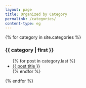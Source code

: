 ```yaml
---
layout: page
title: Organized by Category
permalink: /categories/
content-type: eg
---
```


<style>
.category-content a {
    text-decoration: none;
    color: #4183c4;
}

.category-content a:hover {
    text-decoration: underline;
    color: #4183c4;
}
</style>

<main>
    {% for category in site.categories %}
        <div class="pure-u-1 tags">
        <h3 id="{{ category | first }}">{{ category | first  }}</h3>
        <ul>
            {% for post in category.last %}
                <li id="category-content"><a href="{{post.url}}">{{ post.title }}</a></li>
            {% endfor %}
        </ul>
        </div>
    {% endfor %}
    <br/>
    <br/>
</main>
